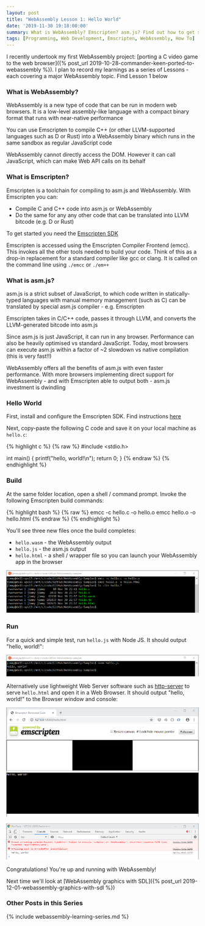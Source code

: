 ```yaml
---
layout: post
title: "WebAssembly Lesson 1: Hello World"
date: '2019-11-30 19:18:00:00'
summary: What is WebAssembly? Emscripten? asm.js? Find out how to get started with WebAssembly and run some Hello World examples
tags: [Programming, Web Development, Emscripten, WebAssembly, How To]
---
```


I recently undertook my first WebAssembly project: [porting a C video game to the web browser]({% post_url 2019-10-28-commander-keen-ported-to-webassembly %}). I plan to record my learnings as a series of Lessons - each covering a major WebAssembly topic. Find Lesson 1 below


### What is WebAssembly?

WebAssembly is a new type of code that can be run in modern web browsers. It is a low-level assembly-like language with a compact binary format that runs with near-native performance

You can use Emscripten to compile C++ (or other LLVM-supported languages such as D or Rust) into a WebAssembly binary which runs in the same sandbox as regular JavaScript code

WebAssembly cannot directly access the DOM. However it can call JavaScript, which can make Web API calls on its behalf 


### What is Emscripten?

Emscripten is a toolchain for compiling to asm.js and WebAssembly. With Emscripten you can:

- Compile C and C++ code into asm.js or WebAssembly
- Do the same for any any other code that can be translated into LLVM bitcode (e.g. D or Rust)

To get started you need the <a href="https://emscripten.org/docs/getting_started/downloads.html" target="_blank">Emscripten SDK</a>

Emscripten is accessed using the Emscripten Compiler Frontend (emcc). This invokes all the other tools needed to build your code. Think of this as a drop-in replacement for a standard compiler like gcc or clang. It is called on the command line using `./emcc` or `./em++`


### What is asm.js?

asm.js is a strict subset of JavaScript, to which code written in statically-typed languages with manual memory management (such as C) can be translated by special asm.js compiler - e.g. Emscripten

Emscripten takes in C/C++ code, passes it through LLVM, and converts the LLVM-generated bitcode into asm.js

Since asm.js is just JavaScript, it can run in any browser. Performance can also be heavily optimised vs standard JavaScript. Today, most browsers can execute asm.js within a factor of ~2 slowdown vs native compilation (this is very fast!!)

WebAssembly offers all the benefits of asm.js with even faster performance. With more browsers implementing direct support for WebAssembly - and with Emscripten able to output both - asm.js investment is dwindling


### Hello World

First, install and configure the Emscripten SDK. Find instructions <a href="https://emscripten.org/docs/getting_started/downloads.html" target="_blank">here</a> 

Next, copy-paste the following C code and save it on your local machine as `hello.c`:

{% highlight c %}
{% raw %}
#include <stdio.h>

int main() {
  printf("hello, world!\n");
  return 0;
}
{% endraw %}
{% endhighlight %}

### Build

At the same folder location, open a shell / command prompt. Invoke the following Emscripten build commands:

{% highlight bash %}
{% raw %}
emcc -c hello.c -o hello.o
emcc hello.o -o hello.html
{% endraw %}
{% endhighlight %}

You'll see three new files once the build completes:

* `hello.wasm` - the WebAssembly output
* `hello.js` - the asm.js output
* `hello.html` - a shell / wrapper file so you can launch your WebAssembly app in the browser

![](/img/posts/emscripten_hello_world_build.png)

### Run

For a quick and simple test, run `hello.js` with Node JS. It should output "hello, world!":

![](/img/posts/emscripten_node_js_test.png)

Alternatively use lightweight Web Server software such as <a href="https://www.npmjs.com/package/http-server" target="_blank">http-server</a> to serve `hello.html` and open it in a Web Browser. It should output "hello, world!" to the Browser window and console:

![](/img/posts/emscripten_browser_test.png)

![](/img/posts/emscripten_browser_test_console.png)

Congratulations! You're up and running with WebAssembly!

Next time we'll look at [WebAssembly graphics with SDL]({% post_url 2019-12-01-webassembly-graphics-with-sdl %})


### Other Posts in this Series

{% include webassembly-learning-series.md %}
